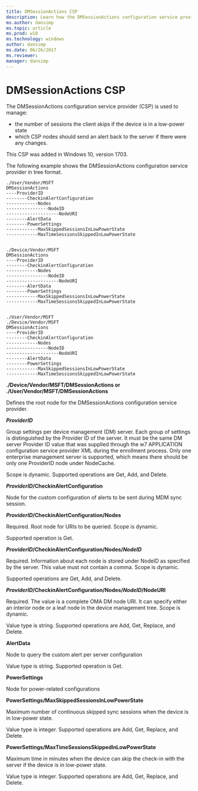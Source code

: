 ```yaml
---
title: DMSessionActions CSP
description: Learn how the DMSessionActions configuration service provider (CSP) is used to manage the number of sessions the client skips if the device is in a low-power state.
ms.author: dansimp
ms.topic: article
ms.prod: w10
ms.technology: windows
author: dansimp
ms.date: 06/26/2017
ms.reviewer: 
manager: dansimp
---
```


# DMSessionActions CSP


The DMSessionActions configuration service provider (CSP) is used to manage:  

- the number of sessions the client skips if the device is in a low-power state
- which CSP nodes should send an alert back to the server if there were any changes.

This CSP was added in Windows 10, version 1703.

The following example shows the DMSessionActions configuration service provider in tree format.
```
./User/Vendor/MSFT
DMSessionActions
----ProviderID
--------CheckinAlertConfiguration
------------Nodes
----------------NodeID
--------------------NodeURI
--------AlertData
--------PowerSettings
------------MaxSkippedSessionsInLowPowerState
------------MaxTimeSessionsSkippedInLowPowerState


./Device/Vendor/MSFT
DMSessionActions
----ProviderID
--------CheckinAlertConfiguration
------------Nodes
----------------NodeID
--------------------NodeURI
--------AlertData
--------PowerSettings
------------MaxSkippedSessionsInLowPowerState
------------MaxTimeSessionsSkippedInLowPowerState


./User/Vendor/MSFT
./Device/Vendor/MSFT
DMSessionActions
----ProviderID
--------CheckinAlertConfiguration
------------Nodes
----------------NodeID
--------------------NodeURI
--------AlertData
--------PowerSettings
------------MaxSkippedSessionsInLowPowerState
------------MaxTimeSessionsSkippedInLowPowerState
```
<a href="" id="vendor-msft-dmsessionactions"></a>**./Device/Vendor/MSFT/DMSessionActions or ./User/Vendor/MSFT/DMSessionActions**  
<p>Defines the root node for the DMSessionActions configuration service provider.</p>

<a href="" id="providerid"></a>***ProviderID***  
<p>Group settings per device management (DM) server. Each group of settings is distinguished by the Provider ID of the server. It must be the same DM server Provider ID value that was supplied through the w7 APPLICATION configuration service provider XML during the enrollment process. Only one enterprise management server is supported, which means there should be only one ProviderID node under NodeCache. </p>

<p>Scope is dynamic. Supported operations are Get, Add, and Delete.</p>

<a href="" id="checkinalertconfiguration"></a>***ProviderID*/CheckinAlertConfiguration**  
<p>Node for the custom configuration of alerts to be sent during MDM sync session.</p>

<a href="" id="nodes"></a>***ProviderID*/CheckinAlertConfiguration/Nodes**  
<p>Required. Root node for URIs to be queried. Scope is dynamic.</p>

<p>Supported operation is Get.</p>

<a href="" id="nodeid"></a>***ProviderID*/CheckinAlertConfiguration/Nodes/*NodeID***  
<p>Required. Information about each node is stored under NodeID as specified by the server. This value must not contain a comma. Scope is dynamic.</p>

<p>Supported operations are Get, Add, and Delete.</p>

<a href="" id="nodeuri"></a>***ProviderID*/CheckinAlertConfiguration/Nodes/*NodeID*/NodeURI**  
<p>Required. The value is a complete OMA DM node URI. It can specify either an interior node or a leaf node in the device management tree. Scope is dynamic.</p>
<p>Value type is string. Supported operations are Add, Get, Replace, and Delete.</p>

<a href="" id="alertdata"></a>**AlertData**  
<p>Node to query the custom alert per server configuration</p>
<p>Value type is string. Supported operation is Get.</p>

<a href="" id="powersettings"></a>**PowerSettings**  
<p>Node for power-related configurations</p>

<a href="" id="maxskippedsessionsinlowpowerstate"></a>**PowerSettings/MaxSkippedSessionsInLowPowerState**  
<p>Maximum number of continuous skipped sync sessions when the device is in low-power state.</p>
<p>Value type is integer. Supported operations are Add, Get, Replace, and Delete.</p>

<a href="" id="maxtimesessionsskippedinlowpowerstate"></a>**PowerSettings/MaxTimeSessionsSkippedInLowPowerState**  
<p>Maximum time in minutes when the device can skip the check-in with the server if the device is in low-power state. </p>
<p>Value type is integer. Supported operations are Add, Get, Replace, and Delete.</p>
